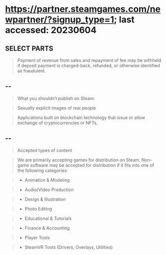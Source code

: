 # https://partner.steamgames.com/newpartner/?signup_type=1; last accessed: 20230604

## SELECT PARTS

> Payment of revenue from sales and repayment of fee may be withheld if deposit payment is charged-back, refunded, or otherwise identified as fraudulent. 

## --

> What you shouldn’t publish on Steam:

> Sexually explicit images of real people

> Applications built on blockchain technology that issue or allow exchange of cryptocurrencies or NFTs.

## --

> Accepted types of content

> We are primarily accepting games for distribution on Steam. Non-game software may be accepted for distribution if it fits into one of the following categories:

> * Animation & Modeling

> * Audio/Video Production

> * Design & Illustration

> * Photo Editing

> * Educational & Tutorials

> * Finance & Accounting

> * Player Tools

> * SteamVR Tools (Drivers, Overlays, Utilities)


